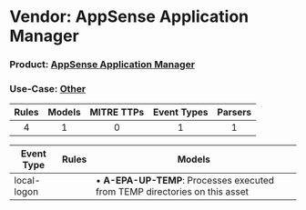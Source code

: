 Vendor: AppSense Application Manager
====================================
### Product: [AppSense Application Manager](../ds_appsense_application_manager_appsense_application_manager.md)
### Use-Case: [Other](../../../../UseCases/uc_other.md)

| Rules | Models | MITRE TTPs | Event Types | Parsers |
|:-----:|:------:|:----------:|:-----------:|:-------:|
|   4   |   1    |     0      |      1      |    1    |

| Event Type  | Rules | Models                                                                          |
| ----------- | ----- | ------------------------------------------------------------------------------- |
| local-logon |       |  • <b>A-EPA-UP-TEMP</b>: Processes executed from TEMP directories on this asset |